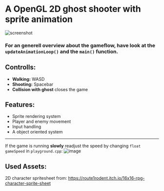 # A OpenGL 2D ghost shooter with sprite animation
![screenshot](https://user-images.githubusercontent.com/56845913/201951480-4b0a8a45-fb64-4e71-a3db-67aff734ba62.png)

### For an **generell overview** about the **gameflow**, have look at the `updateAnimationLoop()` and the `main()` function.

## Controlls:
 - **Walking:** WASD
 - **Shooting:** Spacebar
 - **Collision with ghost** closes the game
 
## Features:
- Sprite rendering system 
- Player and enemy movement
- Input handling
- A object oriented system

***
If the game is running **slowly** readjust the speed by changing `float gameSpeed` in `playground.cpp`:
![image](https://user-images.githubusercontent.com/56845913/201687920-e322786d-77c3-46d9-8758-c1ec384396d1.png)
  
## Used Assets:
2D character spritesheet from: https://route1rodent.itch.io/16x16-rpg-character-sprite-sheet



